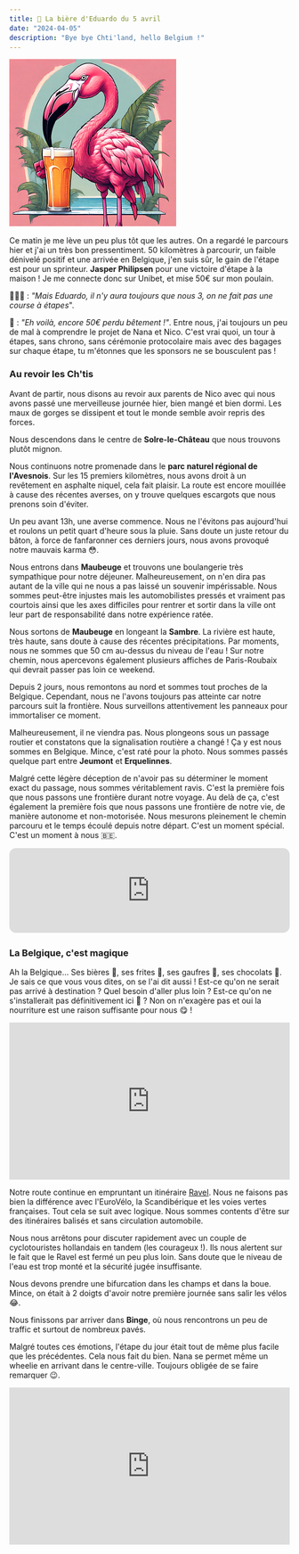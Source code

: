 ```yaml
---
title: 🍺 La bière d'Eduardo du 5 avril
date: "2024-04-05"
description: "Bye bye Chti'land, hello Belgium !"
---
```


![Bière d'Eduardo](../biere_eduardo.png)

Ce matin je me lève un peu plus tôt que les autres. On a regardé le parcours hier et j'ai un très bon pressentiment. 50 kilomètres à parcourir, un faible dénivelé positif et une arrivée en Belgique, j'en suis sûr, le gain de l'étape est pour un sprinteur. **Jasper Philipsen** pour une victoire d'étape à la maison ! Je me connecte donc sur Unibet, et mise 50€ sur mon poulain.

🚴🚴‍♂️ : *"Mais Eduardo, il n'y aura toujours que nous 3, on ne fait pas une course à étapes*".

🦩 : *"Eh voilà, encore 50€ perdu bêtement !"*. Entre nous, j'ai toujours un peu de mal à comprendre le projet de Nana et Nico. C'est vrai quoi, un tour à étapes, sans chrono, sans cérémonie protocolaire mais avec des bagages sur chaque étape, tu m'étonnes que les sponsors ne se bousculent pas !

### Au revoir les Ch'tis

Avant de partir, nous disons au revoir aux parents de Nico avec qui nous avons passé une merveilleuse journée hier, bien mangé et bien dormi. Les maux de gorges se dissipent et tout le monde semble avoir repris des forces.

Nous descendons dans le centre de **Solre-le-Château** que nous trouvons plutôt mignon.

Nous continuons notre promenade dans le **parc naturel régional de l'Avesnois**. Sur les 15 premiers kilomètres, nous avons droit à un revêtement en asphalte niquel, cela fait plaisir. La route est encore mouillée à cause des récentes averses, on y trouve quelques escargots que nous prenons soin d'éviter.

Un peu avant 13h, une averse commence. Nous ne l'évitons pas aujourd'hui et roulons un petit quart d'heure sous la pluie. Sans doute un juste retour du bâton, à force de fanfaronner ces derniers jours, nous avons provoqué notre mauvais karma 😳. 

Nous entrons dans **Maubeuge** et trouvons une boulangerie très sympathique pour notre déjeuner. Malheureusement, on n'en dira pas autant de la ville qui ne nous a pas laissé un souvenir impérissable. Nous sommes peut-être injustes mais les automobilistes pressés et vraiment pas courtois ainsi que les axes difficiles pour rentrer et sortir dans la ville ont leur part de responsabilité dans notre expérience ratée.

Nous sortons de **Maubeuge** en longeant la **Sambre**. La rivière est haute, très haute, sans doute à cause des récentes précipitations. Par moments, nous ne sommes que 50 cm au-dessus du niveau de l'eau ! Sur notre chemin, nous apercevons également plusieurs affiches de Paris-Roubaix qui devrait passer pas loin ce weekend.

Depuis 2 jours, nous remontons au nord et sommes tout proches de la Belgique. Cependant, nous ne l'avons toujours pas atteinte car notre parcours suit la frontière.  Nous surveillons attentivement les panneaux pour immortaliser ce moment.

Malheureusement, il ne viendra pas. Nous plongeons sous un passage routier et constatons que la signalisation routière a changé ! Ça y est nous sommes en Belgique. Mince, c'est raté pour la photo. Nous sommes passés quelque part entre **Jeumont** et **Erquelinnes**.

Malgré cette légère déception de n'avoir pas su déterminer le moment exact du passage, nous sommes véritablement ravis. C'est la première fois que nous passons une frontière durant notre voyage. Au delà de ça, c'est également la première fois que nous passons une frontière de notre vie, de manière autonome et non-motorisée. Nous mesurons pleinement le chemin parcouru et le temps écoulé depuis notre départ. C'est un moment spécial. C'est un moment à nous 🇧🇪.

<iframe style="border-radius:12px" src="https://open.spotify.com/embed/track/6pc8xULSlsMdFB3OrqbvZ4?utm_source=generator" width="100%" height="152" frameBorder="0" allow="autoplay; clipboard-write; encrypted-media; picture-in-picture" loading="lazy"></iframe>

### La Belgique, c'est magique
Ah la Belgique... Ses bières 🍺, ses frites 🍟, ses gaufres 🧇, ses chocolats 🍫. Je sais ce que vous vous dites, on se l'ai dit aussi ! Est-ce qu'on ne serait pas arrivé à destination ? Quel besoin d'aller plus loin ? Est-ce qu'on ne s'installerait pas définitivement ici 🧐 ? Non on n'exagère pas et oui la nourriture est une raison suffisante pour nous 😋 !

<div style="width: 100%; height: 0; position: relative; padding-bottom: 56%;"><iframe src="https://giphy.com/embed/jyzjPmdKLm2fslKG8C" style="top: 0; left: 0; width: 100%; height: 100%; position: absolute; border: 0;" allowfullscreen scrolling="no" allow="encrypted-media;" class="giphy-embed"></iframe></div>

Notre route continue en empruntant un itinéraire [Ravel](https://ravel.wallonie.be/home/itineraires.html). Nous ne faisons pas bien la différence avec l'EuroVélo, la Scandibérique et les voies vertes françaises. Tout cela se suit avec logique. Nous sommes contents d'être sur des itinéraires balisés et sans circulation automobile.

Nous nous arrêtons pour discuter rapidement avec un couple de cyclotouristes hollandais en tandem (les courageux !). Ils nous alertent sur le fait que le Ravel est fermé un peu plus loin. Sans doute que le niveau de l'eau est trop monté et la sécurité jugée insuffisante.

Nous devons prendre une bifurcation dans les champs et dans la boue. Mince, on était à 2 doigts d'avoir notre première journée sans salir les vélos 😂.

Nous finissons par arriver dans **Binge**, où nous rencontrons un peu de traffic et surtout de nombreux pavés.

Malgré toutes ces émotions, l'étape du jour était tout de même plus facile que les précédentes. Cela nous fait du bien. Nana se permet même un wheelie en arrivant dans le centre-ville. Toujours obligée de se faire remarquer 😉.

<div style="width: 100%; height: 0; position: relative; padding-bottom: 56%;"><iframe src="https://giphy.com/embed/RhSiIe2u05WOn0obtb" style="top: 0; left: 0; width: 100%; height: 100%; position: absolute; border: 0;" allowfullscreen scrolling="no" allow="encrypted-media;" class="giphy-embed"></iframe></div>


